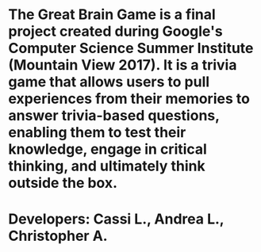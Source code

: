 # The Great Brain Game is a final project created during Google's Computer Science Summer Institute (Mountain View 2017). It is a trivia game that allows users to pull experiences from their memories to answer trivia-based questions, enabling them to test their knowledge, engage in critical thinking, and ultimately think outside the box.

# Developers: Cassi L., Andrea L., Christopher A.
